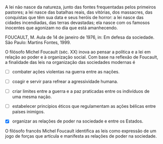 

A lei não nasce da natureza, junto das fontes frequentadas pelos primeiros pastores; a lei nasce das batalhas reais, das vitórias, dos massacres, das conquistas que têm sua data e seus heróis de horror: a lei nasce das cidades incendiadas, das terras devastadas; ela nasce com os famosos inocentes que agonizam no dia que está amanhecendo.

FOUCAULT, M. Aula de 14 de janeiro de 1976, in: Em defesa da sociedade. São Paulo: Martins Fontes, 1999.

O filósofo Michel Foucault (séc. XX) inova ao pensar a política e a lei em relação ao poder e à organização social. Com base na reflexão de Foucault, a finalidade das leis na organização das sociedades modernas é



- [ ] combater ações violentas na guerra entre as nações.
- [ ] coagir e servir para refrear a agressividade humana.
- [ ] criar limites entre a guerra e a paz praticadas entre os indivíduos de uma mesma nação.
- [ ] estabelecer princípios éticos que regulamentam as ações bélicas entre países inimigos.
- [x] organizar as relações de poder na sociedade e entre os Estados.


O filósofo francês Michel Foucault identifica as leis como expressão de um jogo de forças que articula e manifesta as relações de poder na sociedade.
